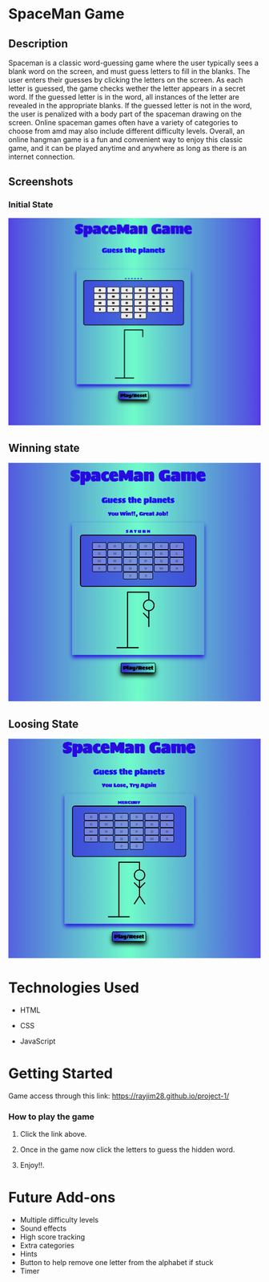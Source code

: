 # SpaceMan Game

## Description

Spaceman is a classic word-guessing game where the user typically sees a blank word on the screen, and must guess letters to fill in the blanks.
The user enters their guesses by clicking the letters on the screen. As each letter is guessed, the game checks wether the letter appears in a secret word. If the guessed letter is in the word, all instances of the letter are revealed in the appropriate blanks. If the guessed letter is not in the word, the user is penalized with a body part of the spaceman drawing on the screen. Online spaceman games often have a variety of categories to choose from amd may also include different difficulty levels. Overall, an online hangman game is a fun and convenient way to enjoy this classic game, and it can be played anytime and anywhere as long as there is an internet connection.

## Screenshots

### Initial State
![initial state](image/initial_state.png)

## Winning state
![winning state](image/winning_state.png)

## Loosing State
![loosing state](image/loosing_state.png)

# Technologies Used
- HTML

- CSS

- JavaScript

# Getting Started

Game access through this link: https://rayjim28.github.io/project-1/

### How to play the game

1. Click the link above.

2. Once in the game now click the letters to guess the hidden word.

3. Enjoy!!.


# Future Add-ons

- Multiple difficulty levels
- Sound effects
- High score tracking
- Extra categories 
- Hints 
- Button to help remove one letter from the alphabet if stuck
- Timer
